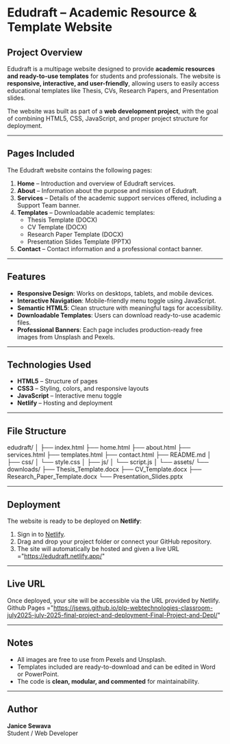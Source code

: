 # Edudraft – Academic Resource & Template Website

## Project Overview
Edudraft is a multipage website designed to provide **academic resources and ready-to-use templates** for students and professionals. The website is **responsive, interactive, and user-friendly**, allowing users to easily access educational templates like Thesis, CVs, Research Papers, and Presentation slides.

The website was built as part of a **web development project**, with the goal of combining HTML5, CSS, JavaScript, and proper project structure for deployment.

---

## Pages Included
The Edudraft website contains the following pages:

1. **Home** – Introduction and overview of Edudraft services.
2. **About** – Information about the purpose and mission of Edudraft.
3. **Services** – Details of the academic support services offered, including a Support Team banner.
4. **Templates** – Downloadable academic templates:
   - Thesis Template (DOCX)
   - CV Template (DOCX)
   - Research Paper Template (DOCX)
   - Presentation Slides Template (PPTX)
5. **Contact** – Contact information and a professional contact banner.

---

## Features
- **Responsive Design**: Works on desktops, tablets, and mobile devices.
- **Interactive Navigation**: Mobile-friendly menu toggle using JavaScript.
- **Semantic HTML5**: Clean structure with meaningful tags for accessibility.
- **Downloadable Templates**: Users can download ready-to-use academic files.
- **Professional Banners**: Each page includes production-ready free images from Unsplash and Pexels.

---

## Technologies Used
- **HTML5** – Structure of pages
- **CSS3** – Styling, colors, and responsive layouts
- **JavaScript** – Interactive menu toggle
- **Netlify** – Hosting and deployment

---

## File Structure

edudraft/
│
├── index.html
├── home.html
├── about.html
├── services.html
├── templates.html
├── contact.html
├── README.md
│
├── css/
│   └── style.css
│
├── js/
│   └── script.js
│
└── assets/
    └── downloads/
        ├── Thesis_Template.docx
        ├── CV_Template.docx
        ├── Research_Paper_Template.docx
        └── Presentation_Slides.pptx

---

## Deployment
The website is ready to be deployed on **Netlify**:
1. Sign in to [Netlify](https://www.netlify.com/).
2. Drag and drop your project folder or connect your GitHub repository.
3. The site will automatically be hosted and given a live URL ="https://edudraft.netlify.app/"
   

---

## Live URL
Once deployed, your site will be accessible via the URL provided by Netlify.
Github Pages ="https://jsews.github.io/plp-webtechnologies-classroom-july2025-july-2025-final-project-and-deployment-Final-Project-and-Depl/"
 
---

## Notes
- All images are free to use from Pexels and Unsplash.
- Templates included are ready-to-download and can be edited in Word or PowerPoint.
- The code is **clean, modular, and commented** for maintainability.

---

## Author
**Janice Sewava**  
Student / Web Developer  

